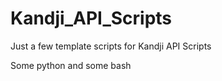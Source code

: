 # Kandji_API_Scripts
Just a few template scripts for Kandji API Scripts

Some python and some  bash
